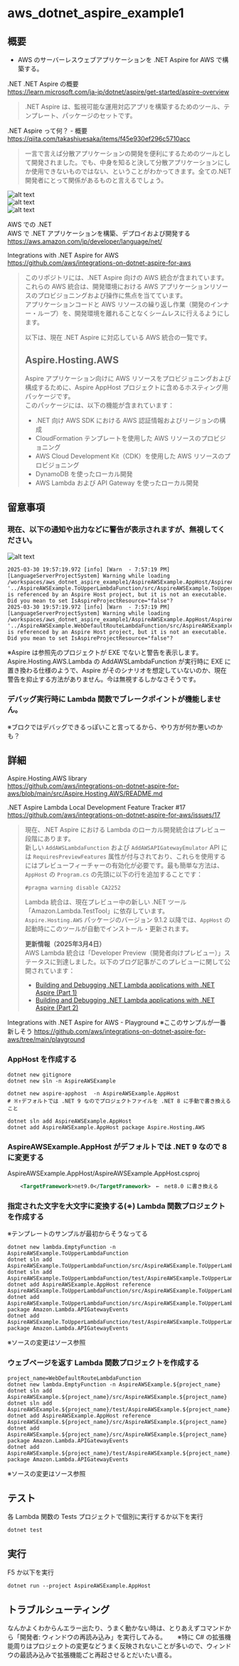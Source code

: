 # aws_dotnet_aspire_example1

## 概要
* AWS のサーバーレスウェブアプリケーションを .NET Aspire for AWS で構築する。

.NET .NET Aspire の概要  
https://learn.microsoft.com/ja-jp/dotnet/aspire/get-started/aspire-overview  
> .NET Aspire は、監視可能な運用対応アプリを構築するためのツール、テンプレート、パッケージのセットです。

.NET Aspire って何？ - 概要  
https://qiita.com/takashiuesaka/items/f45e930ef296c5710acc  
> 一言で言えば分散アプリケーションの開発を便利にするためのツールとして開発されました。でも、中身を知ると決して分散アプリケーションにしか使用できないものではない、ということがわかってきます。全ての.NET開発者にとって関係があるものと言えるでしょう。

![alt text](docs/images/1743367710942.png)  
![alt text](docs/images/1743367748153.png)  
![alt text](docs/images/1743367782986.png)  

AWS での .NET  
AWS で .NET アプリケーションを構築、デプロイおよび開発する  
https://aws.amazon.com/jp/developer/language/net/  

Integrations with .NET Aspire for AWS  
https://github.com/aws/integrations-on-dotnet-aspire-for-aws  

> このリポジトリには、.NET Aspire 向けの AWS 統合が含まれています。  
これらの AWS 統合は、開発環境における AWS アプリケーションリソースのプロビジョニングおよび操作に焦点を当てています。  
アプリケーションコードと AWS リソースの繰り返し作業（開発のインナー・ループ）を、開発環境を離れることなくシームレスに行えるようにします。  
> 
> 以下は、現在 .NET Aspire に対応している AWS 統合の一覧です。  
> 
> ## Aspire.Hosting.AWS  
> Aspire アプリケーション向けに AWS リソースをプロビジョニングおよび構成するために、Aspire AppHost プロジェクトに含めるホスティング用パッケージです。  
このパッケージには、以下の機能が含まれています：  
> * .NET 向け AWS SDK における AWS 認証情報およびリージョンの構成
> * CloudFormation テンプレートを使用した AWS リソースのプロビジョニング
> * AWS Cloud Development Kit（CDK）を使用した AWS リソースのプロビジョニング
> * DynamoDB を使ったローカル開発
> * AWS Lambda および API Gateway を使ったローカル開発

## 留意事項
### 現在、以下の通知や出力などに警告が表示されますが、無視してください。  
![alt text](docs/images/1743365134779.png)  
```
2025-03-30 19:57:19.972 [info] [Warn  - 7:57:19 PM] [LanguageServerProjectSystem] Warning while loading /workspaces/aws_dotnet_aspire_example1/AspireAWSExample.AppHost/AspireAWSExample.AppHost.csproj: '../AspireAWSExample.ToUpperLambdaFunction/src/AspireAWSExample.ToUpperLambdaFunction/AspireAWSExample.ToUpperLambdaFunction.csproj' is referenced by an Aspire Host project, but it is not an executable. Did you mean to set IsAspireProjectResource="false"?
2025-03-30 19:57:19.972 [info] [Warn  - 7:57:19 PM] [LanguageServerProjectSystem] Warning while loading /workspaces/aws_dotnet_aspire_example1/AspireAWSExample.AppHost/AspireAWSExample.AppHost.csproj: '../AspireAWSExample.WebDefaultRouteLambdaFunction/src/AspireAWSExample.WebDefaultRouteLambdaFunction/AspireAWSExample.WebDefaultRouteLambdaFunction.csproj' is referenced by an Aspire Host project, but it is not an executable. Did you mean to set IsAspireProjectResource="false"?
```

※Aspire は参照先のプロジェクトが EXE でないと警告を表示します。  
Aspire.Hosting.AWS.Lambda の AddAWSLambdaFunction が実行時に EXE に置き換わる仕様のようで、Aspire がそのシナリオを想定していないのか、現在警告を抑止する方法がありません。今は無視するしかなさそうです。

### デバッグ実行時に Lambda 関数でブレークポイントが機能しません。
※ブロクではデバッグできるっぽいこと言ってるから、やり方が何か悪いのかも？

## 詳細

Aspire.Hosting.AWS library  
https://github.com/aws/integrations-on-dotnet-aspire-for-aws/blob/main/src/Aspire.Hosting.AWS/README.md  

.NET Aspire Lambda Local Development Feature Tracker #17  
https://github.com/aws/integrations-on-dotnet-aspire-for-aws/issues/17  
> 現在、.NET Aspire における Lambda のローカル開発統合はプレビュー段階にあります。  
新しい `AddAWSLambdaFunction` および `AddAWSAPIGatewayEmulator` API には `RequiresPreviewFeatures` 属性が付与されており、これらを使用するにはプレビューフィーチャーの有効化が必要です。最も簡単な方法は、`AppHost` の `Program.cs` の先頭に以下の行を追加することです：
> ```csharp
> #pragma warning disable CA2252
> ```
> Lambda 統合は、現在プレビュー中の新しい .NET ツール「Amazon.Lambda.TestTool」に依存しています。  
`Aspire.Hosting.AWS` パッケージのバージョン 9.1.2 以降では、`AppHost` の起動時にこのツールが自動でインストール・更新されます。  
> 
> **更新情報（2025年3月4日）**  
AWS Lambda 統合は「Developer Preview（開発者向けプレビュー）」ステータスに到達しました。以下のブログ記事がこのプレビューに関して公開されています：
> 
> * [Building and Debugging .NET Lambda applications with .NET Aspire (Part 1)](https://aws.amazon.com/blogs/developer/building-lambda-with-aspire-part-1/)
> * [Building and Debugging .NET Lambda applications with .NET Aspire (Part 2)](https://aws.amazon.com/blogs/developer/building-lambda-with-aspire-part-2/)


Integrations with .NET Aspire for AWS - Playground ※ここのサンプルが一番新しそう
https://github.com/aws/integrations-on-dotnet-aspire-for-aws/tree/main/playground

### AppHost を作成する

```
dotnet new gitignore
dotnet new sln -n AspireAWSExample

dotnet new aspire-apphost  -n AspireAWSExample.AppHost
# ※↑デフォルトでは .NET 9 なのでプロジェクトファイルを .NET 8 に手動で書き換えること

dotnet sln add AspireAWSExample.AppHost
dotnet add AspireAWSExample.AppHost package Aspire.Hosting.AWS
```

### AspireAWSExample.AppHost がデフォルトでは .NET 9 なので 8 に変更する

AspireAWSExample.AppHost/AspireAWSExample.AppHost.csproj
```xml
    <TargetFramework>net9.0</TargetFramework>　←　net8.0 に書き換える
```

### 指定された文字を大文字に変換する(※) Lambda 関数プロジェクトを作成する  
※テンプレートのサンプルが最初からそうなってる
```
dotnet new lambda.EmptyFunction -n AspireAWSExample.ToUpperLambdaFunction
dotnet sln add AspireAWSExample.ToUpperLambdaFunction/src/AspireAWSExample.ToUpperLambdaFunction
dotnet sln add AspireAWSExample.ToUpperLambdaFunction/test/AspireAWSExample.ToUpperLambdaFunction.Tests
dotnet add AspireAWSExample.AppHost reference AspireAWSExample.ToUpperLambdaFunction/src/AspireAWSExample.ToUpperLambdaFunction
dotnet add AspireAWSExample.ToUpperLambdaFunction/src/AspireAWSExample.ToUpperLambdaFunction package Amazon.Lambda.APIGatewayEvents
dotnet add AspireAWSExample.ToUpperLambdaFunction/test/AspireAWSExample.ToUpperLambdaFunction.Tests package Amazon.Lambda.APIGatewayEvents
```
※ソースの変更はソース参照


### ウェブページを返す Lambda 関数プロジェクトを作成する

```
project_name=WebDefaultRouteLambdaFunction
dotnet new lambda.EmptyFunction -n AspireAWSExample.${project_name}
dotnet sln add AspireAWSExample.${project_name}/src/AspireAWSExample.${project_name}
dotnet sln add AspireAWSExample.${project_name}/test/AspireAWSExample.${project_name}.Tests
dotnet add AspireAWSExample.AppHost reference AspireAWSExample.${project_name}/src/AspireAWSExample.${project_name}
dotnet add AspireAWSExample.${project_name}/src/AspireAWSExample.${project_name} package Amazon.Lambda.APIGatewayEvents
dotnet add AspireAWSExample.${project_name}/test/AspireAWSExample.${project_name}.Tests package Amazon.Lambda.APIGatewayEvents
```
※ソースの変更はソース参照

## テスト
各 Lambda 関数の Tests プロジェクトで個別に実行するか以下を実行
```
dotnet test
``` 

## 実行
F5 か以下を実行
```
dotnet run --project AspireAWSExample.AppHost
```

## トラブルシューティング

なんかよくわからんエラー出たり、うまく動かない時は、とりあえずコマンドから「開発者: ウィンドウの再読み込み」を実行してみる。　　
※特に C# の拡張機能周りはプロジェクトの変更などうまく反映されないことが多いので、ウィンドウの最読み込みで拡張機能ごと再起させるとだいたい直る。　　